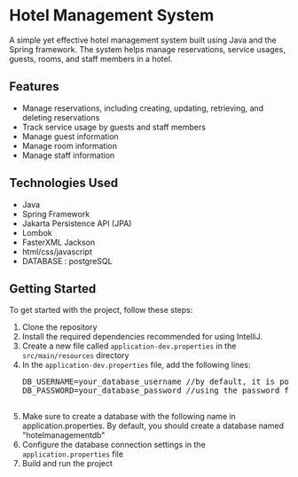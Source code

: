 <h1>Hotel Management System</h1>
    <p>
        A simple yet effective hotel management system built using Java and the Spring framework. The system helps manage reservations, service usages, guests, rooms, and staff members in a hotel.
    </p>
<h2>Features</h2>
    <ul>
        <li>Manage reservations, including creating, updating, retrieving, and deleting reservations</li>
        <li>Track service usage by guests and staff members</li>
        <li>Manage guest information</li>
        <li>Manage room information</li>
        <li>Manage staff information</li>
    </ul>
<h2>Technologies Used</h2>
    <ul>
        <li>Java</li>
        <li>Spring Framework</li>
        <li>Jakarta Persistence API (JPA)</li>
        <li>Lombok</li>
        <li>FasterXML Jackson</li>
        <li>html/css/javascript</li>
        <li>DATABASE : postgreSQL</li>
    </ul>
<h2>Getting Started</h2>
    <p>
        To get started with the project, follow these steps:
    </p>
    <ol>
        <li>Clone the repository</li>
        <li>Install the required dependencies recommended for using IntelliJ.</li>
        <li>Create a new file called <code>application-dev.properties</code> in the <code>src/main/resources</code> directory</li>
        <li>In the <code>application-dev.properties</code> file, add the following lines:
            <pre>DB_USERNAME=your_database_username //by default, it is postgres
DB_PASSWORD=your_database_password //using the password from PostgreSQL installation
        </li>
        <li>Make sure to create a database with the following name in application.properties. By default, you should create a database named "hotelmanagementdb"</li>
        <li>Configure the database connection settings in the <code>application.properties</code> file</li>
        <li>Build and run the project</li>
    </ol>
